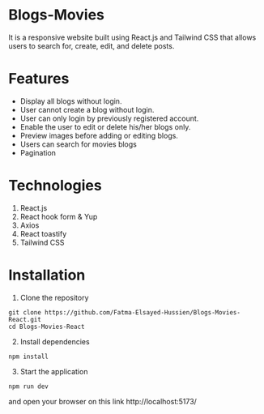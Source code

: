 # Blogs-Movies
It is a responsive website built using React.js and Tailwind CSS that allows users to search for, create, edit, and delete posts.

# Features
- Display all blogs without login.
- User cannot create a blog without login.
- User can only login by previously registered account.
- Enable the user to edit or delete his/her blogs only.
- Preview images before adding or editing blogs.
- Users can search for movies blogs
- Pagination

# Technologies
1. React.js
2. React hook form & Yup
3. Axios
4. React toastify
5. Tailwind CSS

# Installation
1. Clone the repository
```
git clone https://github.com/Fatma-Elsayed-Hussien/Blogs-Movies-React.git
cd Blogs-Movies-React
```
2. Install dependencies 
```
npm install
```
3. Start the application 
```
npm run dev
```
and open your browser on this link http://localhost:5173/
